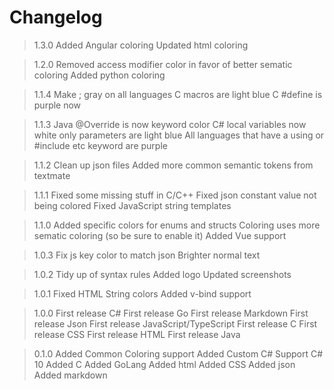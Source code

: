 # Changelog

> 1.3.0
Added Angular coloring
Updated html coloring

> 1.2.0
Removed access modifier color in favor of better sematic coloring
Added python coloring

> 1.1.4
Make ; gray on all languages 
C macros are light blue
C #define is purple now

> 1.1.3
Java @Override is now keyword color
C# local variables now white only parameters are light blue
All languages that have a using or #include etc keyword are purple

> 1.1.2
Clean up json files
Added more common semantic tokens from textmate

> 1.1.1
Fixed some missing stuff in C/C++
Fixed json constant value not being colored
Fixed JavaScript string templates

> 1.1.0
Added specific colors for enums and structs
Coloring uses more sematic coloring (so be sure to enable it)
Added Vue support

> 1.0.3
Fix js key color to match json
Brighter normal text

> 1.0.2
Tidy up of syntax rules
Added logo
Updated screenshots

> 1.0.1
Fixed HTML String colors
Added v-bind support

> 1.0.0
First release C#
First release Go
First release Markdown
First release Json
First release JavaScript/TypeScript
First release C
First release CSS
First release HTML
First release Java

> 0.1.0
Added Common Coloring support
Added Custom C# Support C# 10
Added C
Added GoLang
Added html
Added CSS
Added json
Added markdown
